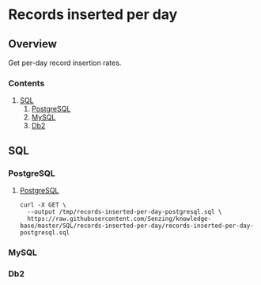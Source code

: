 # Records inserted per day

## Overview

Get per-day record insertion rates.

### Contents

1. [SQL](#sql)
    1. [PostgreSQL](#postgresql)
    1. [MySQL](#mysql)
    1. [Db2](#db2)

## SQL

### PostgreSQL

1. [PostgreSQL](records-inserted-per-day-postgresql.sql)

    ```console
    curl -X GET \
      --output /tmp/records-inserted-per-day-postgresql.sql \
      https://raw.githubusercontent.com/Senzing/knowledge-base/master/SQL/records-inserted-per-day/records-inserted-per-day-postgresql.sql
    ```

### MySQL

### Db2
